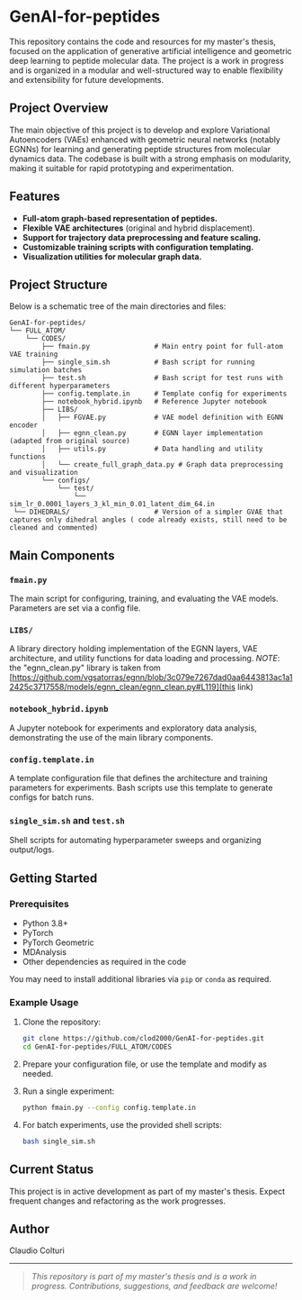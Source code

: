 # GenAI-for-peptides

This repository contains the code and resources for my master's thesis, focused on the application of generative artificial intelligence and geometric deep learning to peptide molecular data. The project is a work in progress and is organized in a modular and well-structured way to enable flexibility and extensibility for future developments.

## Project Overview

The main objective of this project is to develop and explore Variational Autoencoders (VAEs) enhanced with geometric neural networks (notably EGNNs) for learning and generating peptide structures from molecular dynamics data. The codebase is built with a strong emphasis on modularity, making it suitable for rapid prototyping and experimentation.

## Features

- **Full-atom graph-based representation of peptides.**
- **Flexible VAE architectures** (original and hybrid displacement).
- **Support for trajectory data preprocessing and feature scaling.**
- **Customizable training scripts with configuration templating.**
- **Visualization utilities for molecular graph data.**

## Project Structure

Below is a schematic tree of the main directories and files:
```
GenAI-for-peptides/
└── FULL_ATOM/
    └── CODES/
        ├── fmain.py                # Main entry point for full-atom VAE training
        ├── single_sim.sh           # Bash script for running simulation batches
        ├── test.sh                 # Bash script for test runs with different hyperparameters
        ├── config.template.in      # Template config for experiments
        ├── notebook_hybrid.ipynb   # Reference Jupyter notebook
        ├── LIBS/
        │   ├── FGVAE.py            # VAE model definition with EGNN encoder
        │   ├── egnn_clean.py       # EGNN layer implementation (adapted from original source)
        │   ├── utils.py            # Data handling and utility functions
        │   └── create_full_graph_data.py # Graph data preprocessing and visualization
        └── configs/
            └── test/
                └── sim_lr_0.0001_layers_3_kl_min_0.01_latent_dim_64.in
 └── DIHEDRALS/                     # Version of a simpler GVAE that captures only dihedral angles ( code already exists, still need to be cleaned and commented)
```


## Main Components

### `fmain.py`
The main script for configuring, training, and evaluating the VAE models. Parameters are set via a config file.

### `LIBS/`
A library directory holding implementation of the EGNN layers, VAE architecture, and utility functions for data loading and processing.
*NOTE*: the "egnn_clean.py" library is taken from [https://github.com/vgsatorras/egnn/blob/3c079e7267dad0aa6443813ac1a12425c3717558/models/egnn_clean/egnn_clean.py#L119](this link)

### `notebook_hybrid.ipynb`
A Jupyter notebook for experiments and exploratory data analysis, demonstrating the use of the main library components.

### `config.template.in`
A template configuration file that defines the architecture and training parameters for experiments. Bash scripts use this template to generate configs for batch runs.

### `single_sim.sh` and `test.sh`
Shell scripts for automating hyperparameter sweeps and organizing output/logs.

## Getting Started

### Prerequisites

- Python 3.8+
- PyTorch
- PyTorch Geometric
- MDAnalysis
- Other dependencies as required in the code

You may need to install additional libraries via `pip` or `conda` as required.

### Example Usage

1. Clone the repository:
    ```sh
    git clone https://github.com/clod2000/GenAI-for-peptides.git
    cd GenAI-for-peptides/FULL_ATOM/CODES
    ```

2. Prepare your configuration file, or use the template and modify as needed.

3. Run a single experiment:
    ```sh
    python fmain.py --config config.template.in
    ```

4. For batch experiments, use the provided shell scripts:
    ```sh
    bash single_sim.sh
    ```

## Current Status

This project is in active development as part of my master's thesis. Expect frequent changes and refactoring as the work progresses.

## Author

Claudio Colturi

---

> _This repository is part of my master's thesis and is a work in progress. Contributions, suggestions, and feedback are welcome!_
